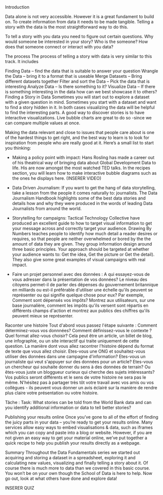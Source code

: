 Introduction

Data alone is not very accessible. However it is a great fundament to build on. To create information from data it needs to be made tangible. Telling a story with the data is the most straightforward way to do this.

To tell a story with you data you need to figure out certain questions. Why would someone be interested in your story? Who is the someone? How does that someone connect or interact with you data?

The process
The process of telling a story with data is very similar to this track. It includes

Finding Data – find the data that is suitable to answer your question
Wrangle the Data – bring it to a format that is useable
Merge Datasets – Bring different datasets together
Filter and sort the Data – Pick the data that is interesting
Analyze Data – Is there something to it?
Visualize Data – If there is something interesting in the data how can we best showcase it to others?
Finding a Story in Data
Sometimes you will start out to explore a dataset with a given question in mind. Sometimes you start with a dataset and want to find a story hidden in it. In both cases visualizing the data will be helpful to find the interesting parts. A good way to discover stories is to have interactive visualizations. Live bubble charts are great to do so -since we can compare multiple values at once.

Making the data relevant and close to issues that people care about is one of the hardest things to get right, and the best way to learn is to look for inspiration from people who are really good at it. Here’s a small list to start you thinking:

- Making a policy point with impact: Hans Rosling has made a career out of his theatrical way of bringing data about Global Development Data to life. His are now amongst the most watched TED talks. In the recipes section, you will learn how to make interactive bubble diagrams such as the ones he displays here.
(INSERER VIDEO)

- Data Driven Journalism: If you want to get the hang of data storytelling, take a lesson from the people it comes naturally to: journalists. The Data Journalism Handbook highlights some of the best data stories and details how and why they were produced in the words of leading Data Journalists from around the world.

- Storytelling for campaigns: Tactical Technology Collective have produced an excellent guide to how to target visual information to get your message across and correctly target your audience. Drawing By Numbers teaches people to identify how much detail a reader desires or requires, so that people are neither overwhelmed or bored by the the amount of data they are given. They group information design around three basic principles. Your approach should be targeted at whether your audience wants to: Get the idea, Get the picture or Get the detail). They also give some great examples of visual campaigns with real impact.

- Faire un projet personnel avec des données : A qui essayez-vous de vous adresser dans la présentation de vos données? Le niveau des citoyens permet-il de parler des dépenses du gouvernement britannique en milliards ou est-il préférable d'utiliser une échelle  qu'ils peuvent se représenter ou qui signifie quelque chose pour eux? Par exemple, Comment sont dépensés vos impôts? Montrez aux utilisateurs, sur une base journalière, comment les impôts qu'ils versent sont répartis en différents champs d'action et montrez aux publics des chiffres qu'ils peuvent mieux se représenter. 

Raconter une histoire
Tout d'abord vous passez l'étape suivante : 
Comment déterminez-vous vos donnnées? Comment définissez-vous le contexte ?  Quel format allez-vous choisir? Cela peut être un article, un billet de blog, une infographie, ou un site interactif qui traite uniquement de cette question. La manière dont vous allez racontrer l'histoire dépend du format de texte que vous allez choisir. Etes-vous une ONG et souhaitez-vous utiliser des données dans une campagne d'information? Etes-vous un journaliste qui veut s'appuyer sur des données pour un article? Etes-vous un chercheur qui souhaite donner du sens à des données de terrain? Ou êtes-vous juste un bloggueur curieux qui cherche des sujets intéressants? Vos publics seront différents et le sens de votre histoire ne sera pas le même. N'hésitez pas à partager très tôt votre travail avec vos amis ou vos collègues - ils peuvent vous donner un avis éclairé sur la manière de rendre plus claire votre présentation ou votre histoire. 

Tâche : 
Task: What stories can be told from the World Bank data and can you identify additional information or data to tell better stories?

Publishing your results online
Once you’ve gone to all of the effort of finding the juicy parts in your data – you’re ready to get your results online. Many services allow easy ways to embed visualisations & data, such as iframes which you can copy and paste into a blog or website. However, if you are not given an easy way to get your material online, we’ve put together a quick recipe to help you publish your results directly as a webpage.

Summary
Throughout the Data Fundamentals series we started out acquiring and storing a dataset in a spreadsheet, exploring it and calculating new values, visualizing and finally telling a story about it. Of course there is much more to data than we covered in this basic course. You won’t be on your own though the School of Data is here to help. Now go out, look at what others have done and explore data!

INSERER QUIZ
